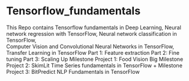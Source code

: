 # Tensorflow_fundamentals
This Repo contains Tensorflow fundamentals in 
Deep Learning, 
Neural network regression with TensorFlow, 
Neural network classification in TensorFlow,  
Computer Vision and Convolutional Neural Networks in TensorFlow, 
Transfer Learning in TensorFlow 
  Part 1: Feature extraction 
  Part 2: Fine tuning
  Part 3: Scaling Up
 Milestone Project 1: Food Vision Big
 Milestone Project 2: SkimLit
 Time Series fundamentals in TensorFlow + Milestone Project 3: BitPredict
 NLP Fundamentals in TensorFlow
 

